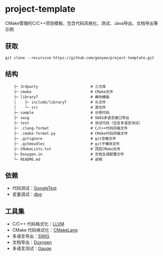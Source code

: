 # project-template

CMake管理的C/C++项目模板，包含代码风格化、测试、Java导出、文档导出等示例

## 获取

```
git clone --recursive https://github.com/geoyee/project-template.git
```

## 结构

```
    ├─ 3rdparty                        # 三方库
    ├─ cmake                           # CMake文件
    ├─ libraryT                        # 模块模板
    │    ├─ include/libraryT           # 头文件
    │    └─ src                        # 源文件
    ├─ sample                          # 示例代码
    ├─ swig                            # SWIG多语言接口导出
    ├─ test                            # 测试代码（包含多语言测试）
    ├─ .clang-format                   # C/C++代码风格文件
    ├─ .cmake-format.py                # CMake代码风格文件
    ├─ .gitignore                      # git忽略文件
    ├─ .gitmoudles                     # git子模块文件
    ├─ CMakeLists.txt                  # 顶层CMake文件
    ├─ Doxygen.in                      # 文档生成配置文件
    └─ README.md                       # 说明
```

## 依赖

- 代码测试：[GoogleTest](https://github.com/google/googletest)
- 变量调试：[dbg](https://github.com/sharkdp/dbg-macro)

## 工具集

- C/C++ 代码格式化：[LLVM](https://github.com/llvm/llvm-project)
- CMake 代码格式化：[CMakeLang](https://github.com/cheshirekow/cmake_format)
- 多语言导出：[SWIG](https://github.com/doxygen/doxygen)
- 文档导出：[Doxygen](https://github.com/swig/swig)
- 多语言测试：[Gauge](https://github.com/getgauge/gauge)
